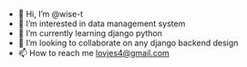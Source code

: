 - 👋 Hi, I’m @wise-t
- 👀 I’m interested in data management system
- 🌱 I’m currently learning django python
- 💞️ I’m looking to collaborate on any django backend design
- 📫 How to reach me lovjes4@gmail.com

<!---
wise-t/wise-t is a ✨ special ✨ repository because its `README.md` (this file) appears on your GitHub profile.
You can click the Preview link to take a look at your changes.
--->
